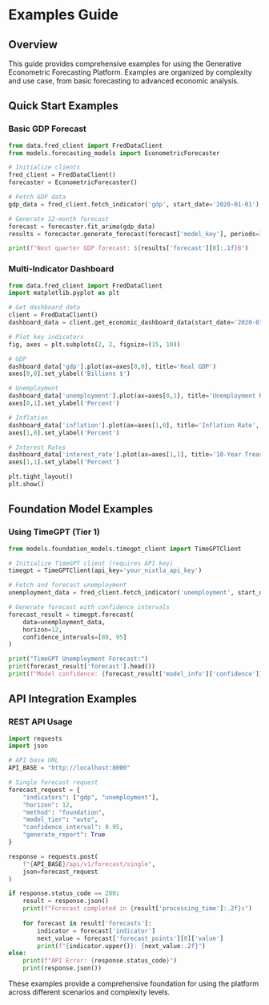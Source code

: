 # Examples Guide

## Overview

This guide provides comprehensive examples for using the Generative Econometric Forecasting Platform. Examples are organized by complexity and use case, from basic forecasting to advanced economic analysis.

## Quick Start Examples

### Basic GDP Forecast
```python
from data.fred_client import FredDataClient
from models.forecasting_models import EconometricForecaster

# Initialize clients
fred_client = FredDataClient()
forecaster = EconometricForecaster()

# Fetch GDP data
gdp_data = fred_client.fetch_indicator('gdp', start_date='2020-01-01')

# Generate 12-month forecast
forecast = forecaster.fit_arima(gdp_data)
results = forecaster.generate_forecast(forecast['model_key'], periods=12)

print(f"Next quarter GDP forecast: ${results['forecast'][0]:.1f}B")
```

### Multi-Indicator Dashboard
```python
from data.fred_client import FredDataClient
import matplotlib.pyplot as plt

# Get dashboard data
client = FredDataClient()
dashboard_data = client.get_economic_dashboard_data(start_date='2020-01-01')

# Plot key indicators
fig, axes = plt.subplots(2, 2, figsize=(15, 10))

# GDP
dashboard_data['gdp'].plot(ax=axes[0,0], title='Real GDP')
axes[0,0].set_ylabel('Billions $')

# Unemployment
dashboard_data['unemployment'].plot(ax=axes[0,1], title='Unemployment Rate', color='red')
axes[0,1].set_ylabel('Percent')

# Inflation
dashboard_data['inflation'].plot(ax=axes[1,0], title='Inflation Rate', color='orange')
axes[1,0].set_ylabel('Percent')

# Interest Rates
dashboard_data['interest_rate'].plot(ax=axes[1,1], title='10-Year Treasury Rate', color='green')
axes[1,1].set_ylabel('Percent')

plt.tight_layout()
plt.show()
```

## Foundation Model Examples

### Using TimeGPT (Tier 1)
```python
from models.foundation_models.timegpt_client import TimeGPTClient

# Initialize TimeGPT client (requires API key)
timegpt = TimeGPTClient(api_key='your_nixtla_api_key')

# Fetch and forecast unemployment
unemployment_data = fred_client.fetch_indicator('unemployment', start_date='2020-01-01')

# Generate forecast with confidence intervals
forecast_result = timegpt.forecast(
    data=unemployment_data,
    horizon=12,
    confidence_intervals=[80, 95]
)

print("TimeGPT Unemployment Forecast:")
print(forecast_result['forecast'].head())
print(f"Model confidence: {forecast_result['model_info']['confidence']}")
```

## API Integration Examples

### REST API Usage
```python
import requests
import json

# API base URL
API_BASE = "http://localhost:8000"

# Single forecast request
forecast_request = {
    "indicators": ["gdp", "unemployment"],
    "horizon": 12,
    "method": "foundation",
    "model_tier": "auto",
    "confidence_interval": 0.95,
    "generate_report": True
}

response = requests.post(
    f"{API_BASE}/api/v1/forecast/single",
    json=forecast_request
)

if response.status_code == 200:
    result = response.json()
    print(f"Forecast completed in {result['processing_time']:.2f}s")
    
    for forecast in result['forecasts']:
        indicator = forecast['indicator']
        next_value = forecast['forecast_points'][0]['value']
        print(f"{indicator.upper()}: {next_value:.2f}")
else:
    print(f"API Error: {response.status_code}")
    print(response.json())
```

These examples provide a comprehensive foundation for using the platform across different scenarios and complexity levels.